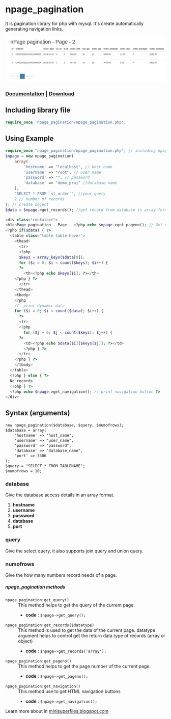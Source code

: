 # npage_pagination
It is pagination library for php with mysql. It's create automatically generating navigation links.

![Pagination preview](https://github.com/minisuperfiles/npage_pagination/blob/main/examples/preview.png?raw=true)

### [Documentation](https://minisuperfiles.blogspot.com/p/documentation.html?project=npage_pagination) | [Download](https://github.com/minisuperfiles/MSFmultiSelect/archive/1.0.zip)

## Including library file
```php
require_once 'npage_pagination/npage_pagination.php';
```
## Using Example
```php
require_once "npage_pagination/npage_pagination.php"; // including npage pagination file
$npage = new npage_pagination(
	array(
		'hostname' => "localhost", // host name
		'username' => "root", // user name
		'password' => "", // password
		'database' => "demo_proj" //database name
	),
	"SELECT * FROM `st_order`", //your query
	2 // number of records
); // create object
$data = $npage->get_records(); //get record from database in array format
```
```php
<div class="container"> 
<h1>nPage pagination - Page - <?php echo $npage->get_pageno(); // Get current page No ?></h1>
<?php if($data) { ?>
  <table class="table table-hover">
    <thead>
      <tr>
      <?php 
      $keys = array_keys($data[0]); 
      for ($i = 0; $i < count($keys); $i++) {
      ?>
        <th><?php echo $keys[$i]; ?></th>
    <?php } ?>
      </tr>
    </thead>
    <tbody>
    <?php
    //  print dynamic data
    for ($i = 0; $i < count($data); $i++) { 
      ?>
      <tr>
      <?php
        for ($j = 0; $j < count($keys); $j++) {
      ?>
        <td><?php echo $data[$i][$keys[$j]]; ?></td>
        <?php } ?>
      </tr>
    <?php } ?>
    </tbody>
  </table>
  <?php } else { ?>
  No records
  <?php } ?>
  <?php echo $npage->get_navigation(); // print navigation button ?>
</div>
```
## Syntax (arguments)

```
new npage_pagination($database, $query, $numofrows);
$database = array(
    'hostname' => "host_name", 
    'username' => "user_name", 
    'password' => "password", 
    'database' => "database_name",
    'port' => 3306
);
$query = "SELECT * FROM TABLENAME";
$numofrows = 10;
```
### database
Give the database access details in an array format.
<ol type="1">
<li><b>hostname</b></li>
<li><b>username</b></li>
<li><b>password</b></li>
<li><b>database</b></li>
<li><b>port</b></li>
</ol>

### query
Give the select query, it also supports join query and union query.

### numofrows
Give the how many numbers record needs of a page.

<h5>npage_pagination methods</h5><dl>
  <dt><code>npage_pagination:get_query()</code></dt>
<dd>This method helps to get the query of the current page.<ul>
<li><b>code</b> : <code>$npage->get_query();</code></li></ul></dd>
<dt><code>npage_pagination:get_records($datatype)</code></dt>
  <dd>This method is used to get the data of the current page. datatype argument helps to control get the return data type of records (array or object)<ul>
<li><b>code</b> : <code>$npage->get_records('array');</code></li></ul></dd>
<dt><code>npage_pagination:get_pageno()</code></dt>
  <dd>This method helps to get the page number of the current page.<ul>
<li><b>code</b> : <code>$npage->get_pageno();</code></li></ul></dd>
  <dt><code>npage_pagination:get_navigation()</code></dt>
  <dd>This method use to get HTML navigation buttons<ul>
<li><b>code</b> : <code>$npage->get_navigation();</code></li>
</ul></dd>
</dl>

Learn more about in [minisuperfiles.blogspot.com](https://minisuperfiles.blogspot.com)
